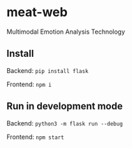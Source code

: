 # meat-web

Multimodal Emotion Analysis Technology

## Install

Backend: `pip install flask`

Frontend: `npm i`

## Run in development mode

Backend: `python3 -m flask run --debug`

Frontend: `npm start`
